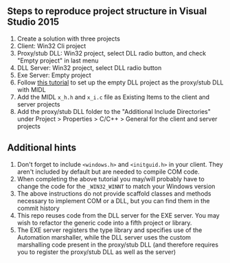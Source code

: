## Steps to reproduce project structure in Visual Studio 2015

1. Create a solution with three projects
 1. Client: Win32 Cli project
 2. Proxy/stub DLL: Win32 project, select DLL radio button, and check "Empty project" in last menu
 3. DLL Server: Win32 project, select DLL radio button
 4. Exe Server: Empty project
2. Follow [this tutorial](http://blogs.msdn.com/b/eldar/archive/2006/02/28/540981.aspx) to set up the empty DLL project as the proxy/stub DLL with MIDL
3. Add the MIDL `x_h.h` and `x_i.c` file as Existing Items to the client and server projects
4. Add the proxy/stub DLL folder to the "Additional Include Directories" under Project > Properties > C/C++ > General for the client and server projects

## Additional hints
1. Don't forget to include `<windows.h>` and `<initguid.h>` in your client. They aren't included by default but are needed to compile COM code.
2. When completing the above tutorial you may/will probably have to change the code for the `_WIN32_WINNT` to match your Windows version
3. The above instructions do not provide scaffold classes and methods necessary to implement COM or a DLL, but you can find them in the commit history
4. This repo reuses code from the DLL server for the EXE server. You may wish to refactor the generic code into a fifth project or library.
5. The EXE server registers the type library and specifies use of the Automation marshaller, while the DLL server uses the custom marshalling code present in the proxy/stub DLL (and therefore requires you to register the proxy/stub DLL as well as the server)
